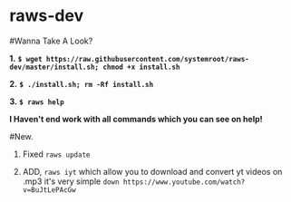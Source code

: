 # raws-dev
#Wanna Take A Look?

**1.** **``$ wget https://raw.githubusercontent.com/systemroot/raws-dev/master/install.sh; chmod +x install.sh``**

**2.** **``$ ./install.sh; rm -Rf install.sh``**

**3.** **``$ raws help``**

**I Haven't end work with all commands which you can see on help!**

#New.

1. Fixed `raws update`

2. ADD, `raws iyt` which allow you to download and convert yt videos on .mp3 it's very simple `down https://www.youtube.com/watch?v=BuJtLePAcGw`
